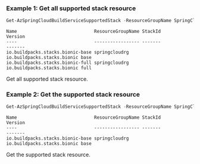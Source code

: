 ### Example 1: Get all supported stack resource
```powershell
Get-AzSpringCloudBuildServiceSupportedStack -ResourceGroupName SpringCloud-gp-junxi -ServiceName springcloud-01
```

```output
Name                             ResourceGroupName StackId                     Version
----                             ----------------- -------                     -------
io.buildpacks.stacks.bionic-base springcloudrg     io.buildpacks.stacks.bionic base
io.buildpacks.stacks.bionic-full springcloudrg     io.buildpacks.stacks.bionic full
```

Get all supported stack resource.

### Example 2: Get the supported stack resource
```powershell
Get-AzSpringCloudBuildServiceSupportedStack -ResourceGroupName SpringCloud-gp-junxi -ServiceName springcloud-01 -Name io.buildpacks.stacks.bionic-full
```

```output
Name                             ResourceGroupName StackId                     Version
----                             ----------------- -------                     -------
io.buildpacks.stacks.bionic-base springcloudrg     io.buildpacks.stacks.bionic base
```

Get the supported stack resource.